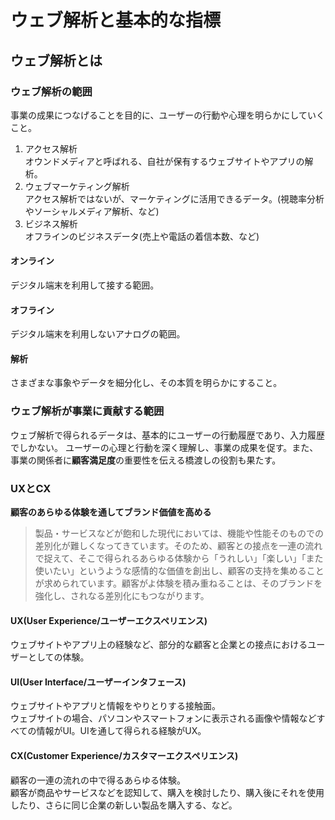 # ウェブ解析と基本的な指標

## ウェブ解析とは

### ウェブ解析の範囲
事業の成果につなげることを目的に、ユーザーの行動や心理を明らかにしていくこと。

1. アクセス解析<br>オウンドメディアと呼ばれる、自社が保有するウェブサイトやアプリの解析。
2. ウェブマーケティング解析<br>アクセス解析ではないが、マーケティングに活用できるデータ。(視聴率分析やソーシャルメディア解析、など)
3. ビジネス解析<br>オフラインのビジネスデータ(売上や電話の着信本数、など)

#### オンライン
デジタル端末を利用して接する範囲。

#### オフライン
デジタル端末を利用しないアナログの範囲。

#### 解析
さまざまな事象やデータを細分化し、その本質を明らかにすること。

### ウェブ解析が事業に貢献する範囲
ウェブ解析で得られるデータは、基本的にユーザーの行動履歴であり、入力履歴でしかない。
ユーザーの心理と行動を深く理解し、事業の成果を促す。また、事業の関係者に<strong>顧客満足度</strong>の重要性を伝える橋渡しの役割も果たす。

### UXとCX
<strong>顧客のあらゆる体験を通してブランド価値を高める</strong><br>
> 製品・サービスなどが飽和した現代においては、機能や性能そのものでの差別化が難しくなってきています。そのため、顧客との接点を一連の流れで捉えて、そこで得られるあらゆる体験から「うれしい」「楽しい」「また使いたい」というような感情的な価値を創出し、顧客の支持を集めることが求められています。顧客がよ体験を積み重ねることは、そのブランドを強化し、されなる差別化にもつながります。

#### UX(User Experience/ユーザーエクスペリエンス)
ウェブサイトやアプリ上の経験など、部分的な顧客と企業との接点におけるユーザーとしての体験。

#### UI(User Interface/ユーザーインタフェース)
ウェブサイトやアプリと情報をやりとりする接触面。<br>
ウェブサイトの場合、パソコンやスマートフォンに表示される画像や情報などすべての情報がUI。UIを通して得られる経験がUX。

#### CX(Customer Experience/カスタマーエクスペリエンス)
顧客の一連の流れの中で得るあらゆる体験。<br>
顧客が商品やサービスなどを認知して、購入を検討したり、購入後にそれを使用したり、さらに同じ企業の新しい製品を購入する、など。
